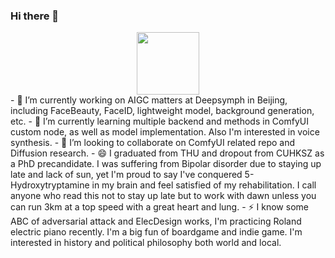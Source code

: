 ### Hi there 👋
<div id="header" align="center">
  <img src="https://media.giphy.com/media/smGCEo5zsAXtK4bqAT/giphy.gif" width="100"/>
</div>
- 🔭 I’m currently working on AIGC matters at Deepsymph in Beijing, including FaceBeauty, FaceID, lightweight model, background generation, etc.
- 🌱 I’m currently learning multiple backend and methods in ComfyUI custom node, as well as model implementation. Also I'm interested in voice synthesis.
- 👯 I’m looking to collaborate on ComfyUI related repo and Diffusion research.
- 😄 I graduated from THU and dropout from CUHKSZ as a PhD precandidate. I was suffering from Bipolar disorder due to staying up late and lack of sun, yet I'm proud to say I've conquered 5-Hydroxytryptamine in my brain and feel satisfied of my rehabilitation. I call anyone who read this not to stay up late but to work with dawn unless you can run 3km at a top speed with a great heart and lung.
- ⚡ I know some ABC of adversarial attack and ElecDesign works, I'm practicing Roland electric piano recently. I'm a big fun of boardgame and indie game. I'm interested in history and political philosophy both world and local.
<!--
**YacratesWyh/YacratesWyh** is a ✨ _special_ ✨ repository because its `README.md` (this file) appears on your GitHub profile.

Here are some ideas to get you started:

- 🔭 I’m currently working on ...
- 🌱 I’m currently learning ...
- 👯 I’m looking to collaborate on ...
- 🤔 I’m looking for help with ...
- 💬 Ask me about ...
- 📫 How to reach me: ...
- 😄 Pronouns: ...
- ⚡ Fun fact: ...
-->
